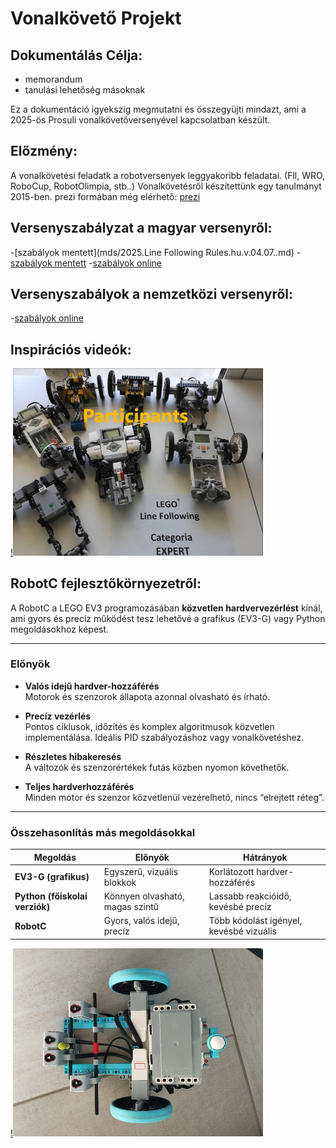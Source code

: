 # Vonalkövető Projekt

## Dokumentálás Célja: 
- memorandum
- tanulási lehetőség másoknak

Ez a dokumentáció igyekszig megmutatni és összegyüjti mindazt, ami a 2025-ös Prosuli vonalkövetőversenyével kapcsolatban készült.

## Előzmény:
A vonalkövetési feladatk a robotversenyek leggyakoribb feladatai. (Fll, WRO, RoboCup, RobotOlimpia, stb..) 
Vonalkövetésről készítettünk egy tanulmányt 2015-ben. prezi formában még elérhető: [prezi](https://prezi.com/3eiayjo-uein/lego-robot-programozas/)

## Versenyszabályzat a magyar versenyről:
-[szabályok mentett](mds/2025.Line Following Rules.hu.v.04.07..md)
-[szabályok mentett](mds/2025.Line%20Following%20Rules.hu.v.04.07..md)
-[szabályok online](https://docs.google.com/document/d/1thQl6xXX_qvgtK1BIwJ8JObkCabkKbEllVdfRe9Oe6A/edit?pli=1&tab=t.0#heading=h.xe0xnnmimg7h)

## Versenyszabályok a nemzetközi versenyről:
-[szabályok online](https://robotex.international/wp-content/uploads/2024/07/Line-following-2024-ENG.pdf)

## Inspirációs videók:
[!<img src="img/italy.jpg" alt="Robot kép" width="400">](https://youtu.be/MHesNWMKTPU)

## RobotC fejlesztőkörnyezetről:
A RobotC a LEGO EV3 programozásában **közvetlen hardvervezérlést** kínál, ami gyors és precíz működést tesz lehetővé a grafikus (EV3-G) vagy Python megoldásokhoz képest.

---
### Előnyök

- **Valós idejű hardver-hozzáférés**  
  Motorok és szenzorok állapota azonnal olvasható és írható.

- **Precíz vezérlés**  
  Pontos ciklusok, időzítés és komplex algoritmusok közvetlen implementálása. Ideális PID szabályozáshoz vagy vonalkövetéshez.

- **Részletes hibakeresés**  
  A változók és szenzorértékek futás közben nyomon követhetők.

- **Teljes hardverhozzáférés**  
  Minden motor és szenzor közvetlenül vezérelhető, nincs “elrejtett réteg”.

---

### Összehasonlítás más megoldásokkal

| Megoldás | Előnyök | Hátrányok |
|----------|---------|-----------|
| **EV3-G (grafikus)** | Egyszerű, vizuális blokkok | Korlátozott hardver-hozzáférés |
| **Python (főiskolai verziók)** | Könnyen olvasható, magas szintű | Lassabb reakcióidő, kevésbé precíz |
| **RobotC** | Gyors, valós idejű, precíz | Több kódolást igényel, kevésbé vizuális |


[!<img src="img/alulrol.jpg" alt="Robot" title="go to youtube video" width="400">](https://youtube.com/shorts/WkEWVOLTY2w?feature=share)
